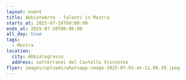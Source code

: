 ```yaml
---
layout: event
title: AbbiateArte - Talenti in Mostra
starts_at: 2025-07-18T00:00:00
ends_at: 2025-07-20T00:00:00
all_day: true
tags:
  - Mostra
location:
  city: Abbiategrasso
  address: sotterranei del Castello Visconteo
flyer: images/uploads/whatsapp-image-2025-07-02-at-11.08.39.jpeg
---
```

